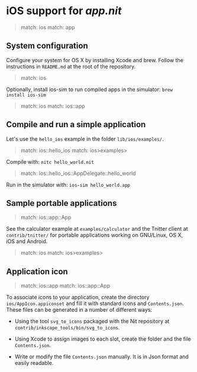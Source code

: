 # iOS support for _app.nit_

> match: ios
> match: app

## System configuration

Configure your system for OS X by installing Xcode and brew.
Follow the instructions in `README.md` at the root of the repository.

> match: ios

Optionally, install ios-sim to run compiled apps in the simulator: `brew install ios-sim`

> match: ios
> match: ios::app

## Compile and run a simple application

Let's use the `hello_ios` example in the folder `lib/ios/examples/`.

> match: ios::hello_ios
> match: ios>examples>

Compile with: `nitc hello_world.nit`

> match: ios::hello_ios::AppDelegate::hello_world

Run in the simulator with: `ios-sim hello_world.app`

## Sample portable applications

> match: ios::app::App

See the calculator example at `examples/calculator` and the Tnitter client at `contrib/tnitter/`
for portable applications working on GNU/Linux, OS X, iOS and Android.

> match: ios
> match: ios>examples>

## Application icon

> match: ios::app
> match: ios::app::App

To associate icons to your application, create the directory `ios/AppIcon.appiconset` and fill it with standard icons and `Contents.json`.
These files can be generated in a number of different ways:

* Using the tool `svg_to_icons` packaged with the Nit repository at `contrib/inkscape_tools/bin/svg_to_icons`.

* Using Xcode to assign images to each slot, create the folder and the file `Contents.json`.

* Write or modify the file `Contents.json` manually.
  It is in Json format and easily readable.

